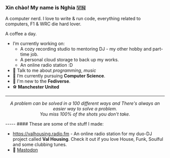 ### Xin chào! My name is Nghia 🇻🇳

A computer nerd. I love to write & run code, everything related to computers, F1 & WRC die hard lover.

A coffee a day. 
- I’m currently working on:
	- A cozy recording studio to mentoring DJ - my other hobby and part-time job.
	- A personal cloud storage to back up my works.
 	- An online radio station :D 
- 💬 Talk to me about _programming_, _music_
- 🌱 I’m currently pursuing **Computer Science**.
- 🐘 I'm new to the **Fediverse**.
- ⚽ **Manchester United**
<hr>
<p align="center">
   <i>A problem can be solved in a 100 different ways and There's always an easier way to solve a problem.</i>
   <br />
   <i>You miss 100% of the shots you don't take.</i>
</p>
-----
#### These are some of the stuff I made: 

- https://valhousing.radio.fm - An online radio station for my duo-DJ project called **Val Housing**. Check it out if you love House, Funk, Soulful and some clubbing tunes.
- 🐘 <a rel="me" href="https://mas.to/@nghialele">Mastodon</a> 

